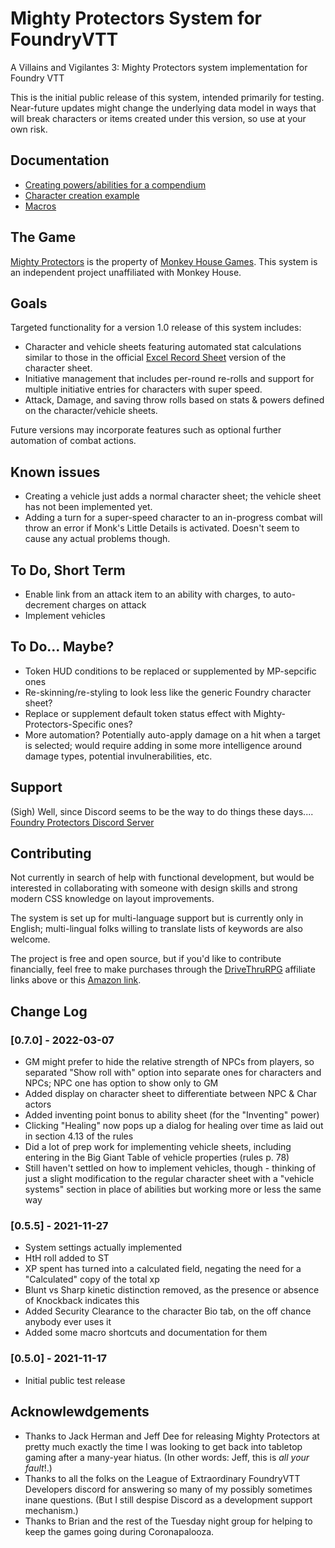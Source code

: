 # Mighty Protectors System for FoundryVTT
A Villains and Vigilantes 3:  Mighty Protectors system implementation for Foundry VTT

This is the initial public release of this system, intended primarily for testing.  Near-future updates might change the underlying data model in ways that will break characters or items created under this version, so use at your own risk.

## Documentation
- [Creating powers/abilities for a compendium](ability-example.md)
- [Character creation example](character-example.md)
- [Macros](macro-helpers.md)

## The Game
[Mighty Protectors](https://www.drivethrurpg.com/product/220501/VV-30-Mighty-Protectors?affiliate_id=1692486) is the property of [Monkey House Games](https://monkeyhousegames.com/).  This system is an independent project unaffiliated with Monkey House.

## Goals
Targeted functionality for a version 1.0 release of this system includes:
- Character and vehicle sheets featuring automated stat calculations similar to those in the official [Excel Record Sheet](https://www.drivethrurpg.com/product/222459/Mighty-Protectors-Excel-Record-Sheet-Pack?term=mighty+protectors?affiliate_id=1692486) version of the character sheet.
- Initiative management that includes per-round re-rolls and support for multiple initiative entries for characters with super speed.
- Attack, Damage, and saving throw rolls based on stats & powers defined on the character/vehicle sheets.

Future versions may incorporate features such as optional further automation of combat actions.

## Known issues
- Creating a vehicle just adds a normal character sheet; the vehicle sheet has not been implemented yet.
- Adding a turn for a super-speed character to an in-progress combat will throw an error if Monk's Little Details is activated.  Doesn't seem to cause any actual problems though.

## To Do, Short Term
- Enable link from an attack item to an ability with charges, to auto-decrement charges on attack
- Implement vehicles

## To Do... Maybe?
- Token HUD conditions to be replaced or supplemented by MP-sepcific ones
- Re-skinning/re-styling to look less like the generic Foundry character sheet?
- Replace or supplement default token status effect with Mighty-Protectors-Specific ones?
- More automation?  Potentially auto-apply damage on a hit when a target is selected; would require adding in some more intelligence around damage types, potential invulnerabilities, etc.

## Support
(Sigh) Well, since Discord seems to be the way to do things these days.... [Foundry Protectors Discord Server](https://discord.gg/VU98efBCuP)

## Contributing
Not currently in search of help with functional development, but would be interested in collaborating with someone with design skills and strong modern CSS knowledge on layout improvements.

The system is set up for multi-language support but is currently only in English; multi-lingual folks willing to translate lists of keywords are also welcome.

The project is free and open source, but if you'd like to contribute financially, feel free to make purchases through the [DriveThruRPG](https://www.drivethrurpg.com/?affiliate_id=1692486) affiliate links above or this [Amazon link](https://amzn.to/3kGDqgc).


## Change Log


### [0.7.0] - 2022-03-07

- GM might prefer to hide the relative strength of NPCs from players, so separated "Show roll with" option into separate ones for characters and NPCs; NPC one has option to show only to GM
- Added display on character sheet to differentiate between NPC & Char actors
- Added inventing point bonus to ability sheet (for the "Inventing" power)
- Clicking "Healing" now pops up a dialog for healing over time as laid out in section 4.13 of the rules
- Did a lot of prep work for implementing vehicle sheets, including entering in the Big Giant Table of vehicle properties (rules p. 78)
- Still haven't settled on how to implement vehicles, though - thinking of just a slight modification to the regular character sheet with a "vehicle systems" section in place of abilities but working more or less the same way


### [0.5.5] - 2021-11-27

- System settings actually implemented
- HtH roll added to ST
- XP spent has turned into a calculated field, negating the need for a "Calculated" copy of the total xp
- Blunt vs Sharp kinetic distinction removed, as the presence or absence of Knockback indicates this
- Added Security Clearance to the character Bio tab, on the off chance anybody ever uses it
- Added some macro shortcuts and documentation for them

### [0.5.0] - 2021-11-17

- Initial public test release

## Acknowlewdgements

- Thanks to Jack Herman and Jeff Dee for releasing Mighty Protectors at pretty much exactly the time I was looking to get back into tabletop gaming after a many-year hiatus.  (In other words:  Jeff, this is *all your fault*!.)
- Thanks to all the folks on the League of Extraordinary FoundryVTT Developers discord for answering so many of my possibly sometimes inane questions.  (But I still despise Discord as a development support mechanism.)
- Thanks to Brian and the rest of the Tuesday night group for helping to keep the games going during Coronapalooza.

